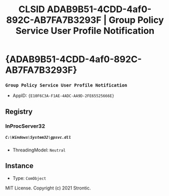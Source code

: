 ﻿---
title: "CLSID ADAB9B51-4CDD-4af0-892C-AB7FA7B3293F | Group Policy Service User Profile Notification"
excerpt: What is COM-Object CLSID ADAB9B51-4CDD-4af0-892C-AB7FA7B3293F?
---

# {ADAB9B51-4CDD-4af0-892C-AB7FA7B3293F}

### `Group Policy Service User Profile Notification`
* AppID: `{E10F6C3A-F1AE-4ADC-AA9D-2FE65525666E}`

## Registry


### InProcServer32

##### `C:\Windows\System32\gpsvc.dll`
* ThreadingModel: `Neutral`

## Instance

* Type: `ComObject`

MIT License. Copyright (c) 2021 Strontic.


